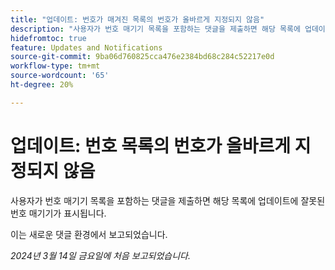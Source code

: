 ```yaml
---
title: "업데이트: 번호가 매겨진 목록의 번호가 올바르게 지정되지 않음"
description: "사용자가 번호 매기기 목록을 포함하는 댓글을 제출하면 해당 목록에 업데이트에 잘못된 번호 매기기가 표시됩니다."
hidefromtoc: true
feature: Updates and Notifications
source-git-commit: 9ba06d760825cca476e2384bd68c284c52217e0d
workflow-type: tm+mt
source-wordcount: '65'
ht-degree: 20%

---
```



# 업데이트: 번호 목록의 번호가 올바르게 지정되지 않음

사용자가 번호 매기기 목록을 포함하는 댓글을 제출하면 해당 목록에 업데이트에 잘못된 번호 매기기가 표시됩니다.

이는 새로운 댓글 환경에서 보고되었습니다.

_2024년 3월 14일 금요일에 처음 보고되었습니다._

